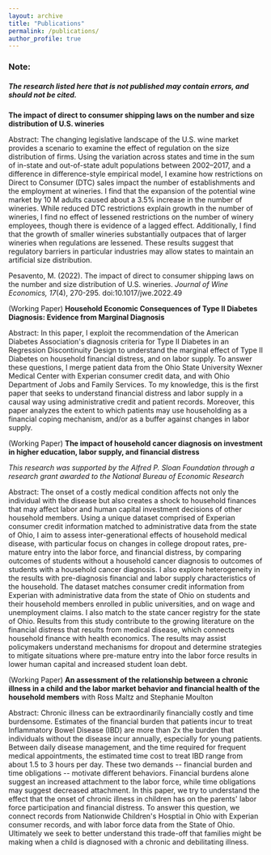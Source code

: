 ```yaml
---
layout: archive
title: "Publications"
permalink: /publications/
author_profile: true
---
```


### Note:
##### The research listed here that is not published may contain errors, and should not be cited.

**The impact of direct to consumer shipping laws on the number and size distribution of U.S. wineries**

Abstract: 
The changing legislative landscape of the U.S. wine market provides a scenario to examine the effect of regulation on the size distribution of firms. Using the variation across states and time in the sum of in-state and out-of-state adult populations between 2002–2017, and a difference in difference-style empirical model, I examine how restrictions on Direct to Consumer (DTC) sales impact the number of establishments and the employment at wineries. I find that the expansion of the potential wine market by 10 M adults caused about a 3.5% increase in the number of wineries. While reduced DTC restrictions explain growth in the number of wineries, I find no effect of lessened restrictions on the number of winery employees, though there is evidence of a lagged effect. Additionally, I find that the growth of smaller wineries substantially outpaces that of larger wineries when regulations are lessened. These results suggest that regulatory barriers in particular industries may allow states to maintain an artificial size distribution.

Pesavento, M. (2022). The impact of direct to consumer shipping laws on the number and size distribution of U.S. wineries. *Journal of Wine Economics, 17*(4), 270-295. doi:10.1017/jwe.2022.49



(Working Paper) **Household Economic Consequences of Type II Diabetes Diagnosis: Evidence from Marginal Diagnosis**

Abstract:
In this paper, I exploit the recommendation of the American Diabetes Association's diagnosis criteria for Type II Diabetes in an Regression Discontinuity Design to understand the marginal effect of Type II Diabetes on household financial distress, and on labor supply. To answer these questions, I merge patient data from the Ohio State University Wexner Medical Center with Experian consumer credit data, and with Ohio Department of Jobs and Family Services. To my knowledge, this is the first paper that seeks to understand financial distress and labor supply in a causal way using administrative credit and patient records. Moreover, this paper analyzes the extent to which patients may use householding as a financial coping mechanism, and/or as a buffer against changes in labor supply.



(Working Paper) **The impact of household cancer diagnosis on investment in higher education, labor supply, and financial distress**

*This research was supported by the Alfred P. Sloan Foundation through a research grant awarded to the National Bureau of Economic Research*

Abstract: 
The onset of a costly medical condition affects not only the individual with the disease but also creates a shock to household finances that may affect labor and human capital investment decisions of other household members. Using a unique dataset comprised of Experian consumer credit information matched to administrative data from the state of Ohio, I aim to assess inter-generational effects of household medical disease, with particular focus on changes in college dropout rates, pre-mature entry into the labor force, and financial distress, by comparing outcomes of students without a household cancer diagnosis to outcomes of students with a household cancer diagnosis. I also explore heterogeneity in the results with pre-diagnosis financial and labor supply characteristics of the household. The dataset matches consumer credit information from Experian with administrative data from the state of Ohio on students and their household members enrolled in public universities, and on wage and unemployment claims. I also match to the state cancer registry for the state of Ohio. Results from this study contribute to the growing literature on the financial distress that results from medical disease, which connects household finance with health economics. The results may assist policymakers understand mechanisms for dropout and determine strategies to mitigate situations where pre-mature entry into the labor force results in lower human capital and increased student loan debt.



(Working Paper) **An assessment of the relationship between a chronic illness in a child and the labor market behavior and financial health of the household members** with Ross Maltz and Stephanie Moulton

Abstract:
Chronic illness can be extraordinarily financially costly and time burdensome. Estimates of the financial burden that patients incur to treat Inflammatory Bowel Disease (IBD) are more than 2x the burden that individuals without the disease incur annually, especially for young patients. Between daily disease management, and the time required for frequent medical appointments, the estimated time cost to treat IBD range from about 1.5 to 3 hours per day. These two demands -- financial burden and time obligations -- motivate different behaviors. Financial burdens alone suggest an increased attachment to the labor force, while time obligations may suggest decreased attachment. In this paper, we try to understand the effect that the onset of chronic illness in children has on the parents' labor force participation and financial distress. To answer this question, we connect records from Nationwide Children's Hosptial in Ohio with Experian consumer records, and with labor force data from the State of Ohio. Ultimately we seek to better understand this trade-off that families might be making when a child is diagnosed with a chronic and debilitating illness.
